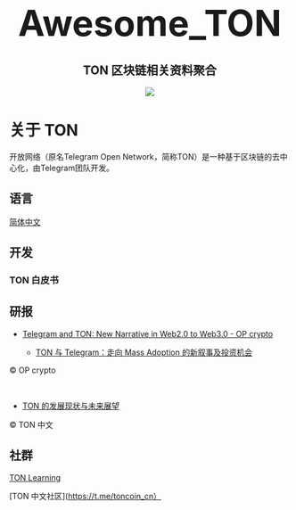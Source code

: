 <h1 align="center">
  <span style="font-size: 64px;">Awesome_TON</span>
</h1>



<h2 align="center">
  TON 区块链相关资料聚合
</h2>


<p align="center">
  <img src="https://github.com/Web3-Club/Awesome_TON/assets/76860915/2596e913-c3ee-42af-9f3f-6e3f09fd6066">
</p>

# 关于 TON

开放网络（原名Telegram Open Network，简称TON）是一种基于区块链的去中心化，由Telegram团队开发。



## 语言
[简体中文](https://github.com/Web3-Club/Awesome_TON/README.md)

## 开发
### TON 白皮书


## 研报

- [Telegram and TON: New Narrative in Web2.0 to Web3.0 - OP crypto](https://www.opcrypto.vc/blogs/op-crypto-ton-and-tg-foundation-network)

  - [TON 与 Telegram：走向 Mass Adoption 的新叙事及投资机会](https://foresightnews.pro/article/detail/44346)

©️ OP crypto

<br>

- [TON 的发展现状与未来展望](https://foresightnews.pro/article/detail/43289)

©️ TON 中文

## 社群
[TON Learning](https://t.me/ton_learn)

[TON 中文社区](https://t.me/toncoin_cn）


